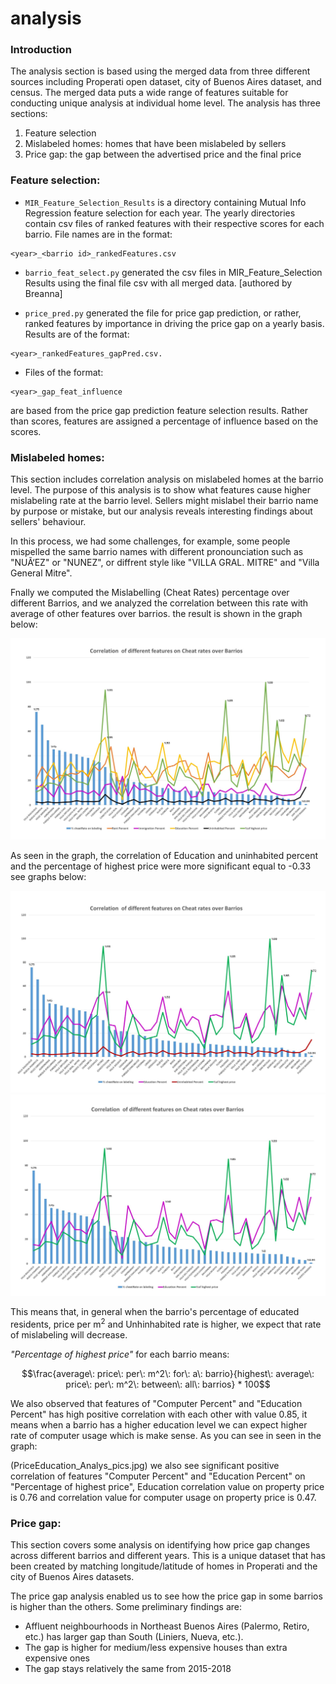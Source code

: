# analysis

### Introduction

The analysis section is based using the merged data from three different sources including Properati open dataset, city of Buenos Aires dataset, and census. The merged data puts a wide range of features suitable for conducting unique analysis at individual home level. The analysis has three sections:

1. Feature selection
2. Mislabeled homes: homes that have been mislabeled by sellers
3. Price gap: the gap between the advertised price and the final price

### Feature selection:

- `MIR_Feature_Selection_Results` is a directory containing Mutual Info Regression feature selection for each year. The yearly directories contain csv files of ranked features with their respective scores for each barrio. File names are in the format: 
```
<year>_<barrio id>_rankedFeatures.csv
```


- `barrio_feat_select.py` generated the csv files in MIR_Feature_Selection Results using the final file csv with all merged data. [authored by Breanna]

- `price_pred.py` generated the file for price gap prediction, or rather, ranked features by importance in driving the price gap on a yearly basis. Results are of the format: 

```
<year>_rankedFeatures_gapPred.csv. 
```
- Files of the format: 
```
<year>_gap_feat_influence
```
 are based from the price gap prediction feature selection results. Rather than scores, features are assigned a percentage of influence based on the scores. 

### Mislabeled homes:
This section includes correlation analysis on mislabeled homes at the barrio level. The purpose of this analysis is to show what features cause higher mislabeling rate at the barrio level. Sellers might mislabel their barrio name by purpose or mistake, but our analysis reveals interesting findings about sellers' behaviour. 

In this process, we had some challenges, for example, some people mispelled the same barrio names with different pronounciation such as "NUÃ‘EZ" or "NUNEZ", or diffrent style like "VILLA GRAL. MITRE" and "Villa General Mitre". 

Fnally we computed the Mislabelling (Cheat Rates) percentage over different Barrios, and we analyzed the correlation between this rate with average of other features over barrios. the result is shown in the graph below:

![graph](cheat_analysis/Mislabelled_Analysis_Pics/Slide1.JPG)

As seen in the graph, the correlation of Education and uninhabited percent and the percentage of highest price were more significant equal to -0.33 see graphs below:

![graph 1](cheat_analysis/Mislabelled_Analysis_Pics/Slide2.JPG)
![graph 2](cheat_analysis/Mislabelled_Analysis_Pics/Slide3.JPG)

This means that, in general when the barrio's percentage of educated residents, price per m<sup>2</sup> and Unhinhabited rate is higher, we  expect that rate of mislabeling will decrease. 

_"Percentage of highest price"_ for each barrio means:

 $$\frac{average\: price\:  per\:  m^2\:  for\:  a\:  barrio}{highest\:  average\:  price\:  per\:  m^2\:  between\:  all\:  barrios} * 100$$


We also observed that features of "Computer Percent" and "Education Percent" has high positive correlation with each other with value 0.85, it means when a barrio has a higher education level we can expect higher rate of computer usage which is make sense. 
As you can see in seen in the graph:

(PriceEducation_Analys_pics.jpg) we also see significant positive correlation of features "Computer Percent" and "Education Percent" on "Percentage of highest price", Education correlation value on property price is 0.76 and correlation value for computer usage on property price is 0.47.


### Price gap:
This section covers some analysis on identifying how price gap changes across different barrios and different years. This is a unique dataset that has been created by matching longitude/latitude of homes in Properati and the city of Buenos Aires datasets.

 The price gap analysis enabled us to see how the price gap in some barrios is higher than the others. Some preliminary findings are:
- Affluent neighbourhoods in Northeast Buenos Aires (Palermo, Retiro, etc.) has larger gap than South (Liniers, Nueva, etc.).
- The gap is higher for medium/less expensive houses than extra expensive ones
- The gap stays relatively the same from 2015-2018

